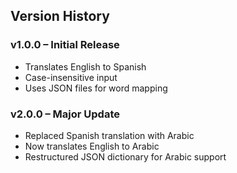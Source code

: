 ## Version History

### v1.0.0 – Initial Release
- Translates English to Spanish
- Case-insensitive input
- Uses JSON files for word mapping

### v2.0.0 – Major Update
- Replaced Spanish translation with Arabic
- Now translates English to Arabic
- Restructured JSON dictionary for Arabic support
